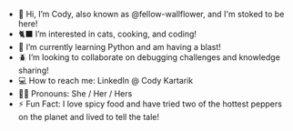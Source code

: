 - 🌻 Hi, I’m Cody, also known as @fellow-wallflower, and I'm stoked to be here!
- 🐈‍⬛ I’m interested in cats, cooking, and coding!
- 🐍 I’m currently learning Python and am having a blast!
- 🪲 I’m looking to collaborate on debugging challenges and knowledge sharing!
- 💻 How to reach me: LinkedIn @ Cody Kartarik
- 👯‍♀️ Pronouns: She / Her / Hers
- ⚡️ Fun Fact: I love spicy food and have tried two of the hottest peppers on the planet and lived to tell the tale!

<!---
fellow-wallflower/fellow-wallflower is a ✨ special ✨ repository because its `README.md` (this file) appears on your GitHub profile.
You can click the Preview link to take a look at your changes.
--->
